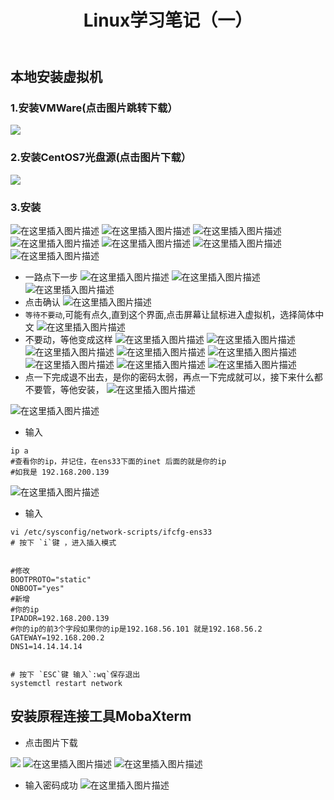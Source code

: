 ﻿---
title: Linux学习笔记（一）
index: false
icon: laptop-code
category:
  - Linux
  - 学习笔记
---
<meta name="referrer" content="no-referrer"/>

## 本地安装虚拟机
### 1.安装VMWare(点击图片跳转下载）
<a href="https://www.vmware.com/products/desktop-hypervisor/workstation-and-fusion"><img src="https://i-blog.csdnimg.cn/direct/6ca11a67a9a042e5a913948249bef72b.png#pic_center"></a> 

### 2.安装CentOS7光盘源(点击图片下载）
<a href="https://mirrors.aliyun.com/centos/7/isos/x86_64/"><img src=https://i-blog.csdnimg.cn/direct/06779940adab4f6b8d0759a6aa0f310d.png#pic_center></a>

### 3.安装
![在这里插入图片描述](https://i-blog.csdnimg.cn/direct/2dc455b5e06c4721b8ab1613f70a8abb.png)
![在这里插入图片描述](https://i-blog.csdnimg.cn/direct/f9a4322486b940d38a0b419c5055a5ff.png)
![在这里插入图片描述](https://i-blog.csdnimg.cn/direct/b3900d9da7494543bb1df8108abf5ad4.png)
![在这里插入图片描述](https://i-blog.csdnimg.cn/direct/660ddb0a3fac4301b0d1faa6c325cafb.png)
![在这里插入图片描述](https://i-blog.csdnimg.cn/direct/f8738085e00b47a399d5e7987a831a73.png)
![在这里插入图片描述](https://i-blog.csdnimg.cn/direct/869266438ba940dca48f94e939d6f628.png)
![在这里插入图片描述](https://i-blog.csdnimg.cn/direct/ea0397047e7e4778a9dce6590e31444d.png)
- 一路点下一步
![在这里插入图片描述](https://i-blog.csdnimg.cn/direct/af5c1373e52d412ebb5164ebbe1a8cf0.png)
![在这里插入图片描述](https://i-blog.csdnimg.cn/direct/f444b42a24a54629bf189e2777633feb.png)
![在这里插入图片描述](https://i-blog.csdnimg.cn/direct/fae3fcea8ae2442480ddce0827b18cd2.png)
- 点击确认
![在这里插入图片描述](https://i-blog.csdnimg.cn/direct/b4c9d1e69e5445ceb445b7e0afc77831.png)
- `等待不要动`,可能有点久,直到这个界面,点击屏幕让鼠标进入虚拟机，选择简体中文
![在这里插入图片描述](https://i-blog.csdnimg.cn/direct/b03cd83091fb48ad9674615af006f3c1.png)
- 不要动，等他变成这样
![在这里插入图片描述](https://i-blog.csdnimg.cn/direct/f714622ce2484301930118d4f677091e.png)
![在这里插入图片描述](https://i-blog.csdnimg.cn/direct/428795dd14824eea8cc02849c3d59ca0.png)
![在这里插入图片描述](https://i-blog.csdnimg.cn/direct/99ba83ef5a93495fb0a212a403fc418c.png)
![在这里插入图片描述](https://i-blog.csdnimg.cn/direct/1945b91d085347c28cbc4c08a12422d6.png)
![在这里插入图片描述](https://i-blog.csdnimg.cn/direct/c2a9249f3b81429c9ff3d596d17c7941.png)
![在这里插入图片描述](https://i-blog.csdnimg.cn/direct/c71af50768f44870bc89ca0979b4bfea.png)
![在这里插入图片描述](https://i-blog.csdnimg.cn/direct/45806e097a6c47e38929827301caba27.png)
![在这里插入图片描述](https://i-blog.csdnimg.cn/direct/2a6f3a101abc404e93dba75e9fe112f0.png)
- 点一下完成退不出去，是你的密码太弱，再点一下完成就可以，接下来什么都不要管，等他安装，
![在这里插入图片描述](https://i-blog.csdnimg.cn/direct/84dbc04b1952412b96c2fbdf58b4adcf.png)

![在这里插入图片描述](https://i-blog.csdnimg.cn/direct/07a9263d37844c4e8eb63ebcdf07c5ab.png)


- 输入
```shell
ip a
#查看你的ip，并记住，在ens33下面的inet 后面的就是你的ip
#如我是 192.168.200.139
```
![在这里插入图片描述](https://i-blog.csdnimg.cn/direct/e01078ca0e574076a823c47d031b8552.png)

- 输入
```shell
vi /etc/sysconfig/network-scripts/ifcfg-ens33
# 按下 `i`键 ，进入插入模式


#修改
BOOTPROTO="static"
ONBOOT="yes"
#新增
#你的ip
IPADDR=192.168.200.139 
#你的ip的前3个字段如果你的ip是192.168.56.101 就是192.168.56.2
GATEWAY=192.168.200.2 
DNS1=14.14.14.14


# 按下 `ESC`键 输入`:wq`保存退出
systemctl restart network
```

## 安装原程连接工具MobaXterm
- 点击图片下载

<a href="https://mobaxterm.mobatek.net/download.html"><img src="https://i-blog.csdnimg.cn/direct/f0c332267a51407f85c4e5b824b3dd07.png#pic_center"></a>
![在这里插入图片描述](https://i-blog.csdnimg.cn/direct/0a680fd25a11465a934b6a54fa09c1d3.png)
![在这里插入图片描述](https://i-blog.csdnimg.cn/direct/b62fd88afb5d41c08f26c970bcdc7fef.png)
- 输入密码成功
![在这里插入图片描述](https://i-blog.csdnimg.cn/direct/f8b1253a735e45009fddba30d1b3b266.png)


